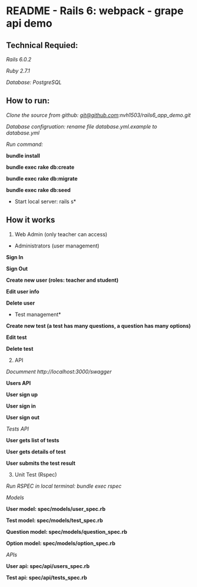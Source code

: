 # README - Rails 6: webpack - grape api demo

## Technical Requied:
*Rails 6.0.2*

*Ruby 2.7.1*

*Database: PostgreSQL*

## How to run:

*Clone the source from github: git@github.com:nvh1503/rails6_app_demo.git*

*Database configruation: rename file database.yml.example to database.yml*

*Run command:*

**bundle install**

**bundle exec rake db:create**

**bundle exec rake db:migrate**

**bundle exec rake db:seed**

* Start local server: rails s*


## How it works


1. Web Admin (only teacher can access)

* Administrators (user management)

**Sign In**

**Sign Out**

**Create new user (roles: teacher and student)**

**Edit user info**

**Delete user**

* Test management*

**Create new test (a test has many questions, a question has many options)**

**Edit test**

**Delete test**


2. API

*Documment http://localhost:3000/swagger*

**Users API**

**User sign up**

**User sign in**

**User sign out**


*Tests API*

**User gets list of tests**

**User gets details of test**

**User submits the test result**


3. Unit Test (Rspec)

*Run RSPEC in local terminal: bundle exec rspec*


*Models*


**User model: spec/models/user_spec.rb**

**Test model: spec/models/test_spec.rb**

**Question model: spec/models/question_spec.rb**

**Option model: spec/models/option_spec.rb**

*APIs*

**User api: spec/api/users_spec.rb**

**Test api: spec/api/tests_spec.rb**




